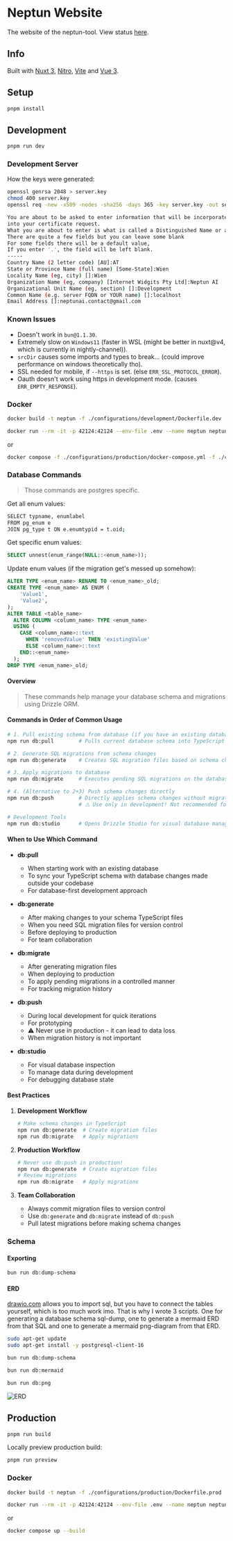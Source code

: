 # Neptun Website

The website of the neptun-tool. View status [here](https://pfn4gnjb.status.cron-job.org).

## Info

Built with [Nuxt 3](https://nuxt.com/docs/getting-started/introduction), [Nitro](https://nitro.unjs.io), [Vite](https://vitejs.dev) and [Vue 3](https://vuejs.org).

## Setup

```bash
pnpm install
```

## Development

```bash
pnpm run dev
```

### Development Server

How the keys were generated:

```bash
openssl genrsa 2048 > server.key
chmod 400 server.key
openssl req -new -x509 -nodes -sha256 -days 365 -key server.key -out server.crt
```

```bash
You are about to be asked to enter information that will be incorporated
into your certificate request.
What you are about to enter is what is called a Distinguished Name or a DN.
There are quite a few fields but you can leave some blank
For some fields there will be a default value,
If you enter '.', the field will be left blank.
-----
Country Name (2 letter code) [AU]:AT
State or Province Name (full name) [Some-State]:Wien
Locality Name (eg, city) []:Wien
Organization Name (eg, company) [Internet Widgits Pty Ltd]:Neptun AI
Organizational Unit Name (eg, section) []:Development
Common Name (e.g. server FQDN or YOUR name) []:localhost
Email Address []:neptunai.contact@gmail.com
```

### Known Issues

- Doesn't work in `bun@1.1.30`.
- Extremely slow on `Windows11` (faster in WSL (might be better in nuxt@v4, which is currently in nightly-channel)).
- `srcDir` causes some imports and types to break... (could improve performance on windows theoretically tho).
- SSL needed for mobile, if `--https` is set. (else `ERR_SSL_PROTOCOL_ERROR`).
- Oauth doesn't work using https in development mode. (causes `ERR_EMPTY_RESPONSE`).

### Docker

```bash
docker build -t neptun -f ./configurations/development/Dockerfile.dev .
```

```bash
docker run --rm -it -p 42124:42124 --env-file .env --name neptun neptun
```

or

```bash
docker compose -f ./configurations/production/docker-compose.yml -f ./configurations/development/docker-compose.yml up --build
```

### Database Commands

> Those commands are postgres specific.

Get all enum values:

```bash
SELECT typname, enumlabel
FROM pg_enum e
JOIN pg_type t ON e.enumtypid = t.oid;
```

Get specific enum values:

```sql
SELECT unnest(enum_range(NULL::<enum_name>));
```

Update enum values (if the migration get's messed up somehow):

```sql
ALTER TYPE <enum_name> RENAME TO <enum_name>_old;
CREATE TYPE <enum_name> AS ENUM (
    'Value1',
    'Value2',
);
ALTER TABLE <table_name>
  ALTER COLUMN <column_name> TYPE <enum_name>
  USING (
    CASE <column_name>::text
      WHEN 'removedValue' THEN 'existingValue'
      ELSE <column_name>::text
    END::<enum_name>
  );
DROP TYPE <enum_name>_old;
```

#### Overview

> These commands help manage your database schema and migrations using Drizzle ORM.

#### Commands in Order of Common Usage

```bash
# 1. Pull existing schema from database (if you have an existing database)
npm run db:pull        # Pulls current database schema into TypeScript files

# 2. Generate SQL migrations from schema changes
npm run db:generate    # Creates SQL migration files based on schema changes

# 3. Apply migrations to database
npm run db:migrate     # Executes pending SQL migrations on the database

# 4. (Alternative to 2+3) Push schema changes directly
npm run db:push        # Directly applies schema changes without migration files
                       # ⚠️ Use only in development! Not recommended for production

# Development Tools
npm run db:studio      # Opens Drizzle Studio for visual database management
```

#### When to Use Which Command

- **db:pull**

  - When starting work with an existing database
  - To sync your TypeScript schema with database changes made outside your codebase
  - For database-first development approach

- **db:generate**

  - After making changes to your schema TypeScript files
  - When you need SQL migration files for version control
  - Before deploying to production
  - For team collaboration

- **db:migrate**

  - After generating migration files
  - When deploying to production
  - To apply pending migrations in a controlled manner
  - For tracking migration history

- **db:push**

  - During local development for quick iterations
  - For prototyping
  - ⚠️ Never use in production - it can lead to data loss
  - When migration history is not important

- **db:studio**
  - For visual database inspection
  - To manage data during development
  - For debugging database state

#### Best Practices

1. **Development Workflow**

   ```bash
   # Make schema changes in TypeScript
   npm run db:generate  # Create migration files
   npm run db:migrate   # Apply migrations
   ```

2. **Production Workflow**

   ```bash
   # Never use db:push in production!
   npm run db:generate  # Create migration files
   # Review migrations
   npm run db:migrate   # Apply migrations
   ```

3. **Team Collaboration**
   - Always commit migration files to version control
   - Use `db:generate` and `db:migrate` instead of `db:push`
   - Pull latest migrations before making schema changes

### Schema

#### Exporting

```bash
bun run db:dump-schema
```

#### ERD

[drawio.com](https://www.drawio.com/blog/diagrams-from-code) allows you to import sql, but you have to connect the tables yourself, which is too much work imo.
That is why I wrote 3 scripts. One for generating a database schema sql-dump, one to generate a mermaid ERD from that SQL and one to generate a mermaid png-diagram from that ERD.

```bash
sudo apt-get update
sudo apt-get install -y postgresql-client-16
```

```bash
bun run db:dump-schema
```

```bash
bun run db:mermaid
```

```bash
bun run db:png
```

![ERD](backup/schema/2024-12-09T18-48-00-180Z.png)

## Production

```bash
pnpm run build
```

Locally preview production build:

```bash
pnpm run preview
```

### Docker

```bash
docker build -t neptun -f ./configurations/production/Dockerfile.prod .
```

```bash
docker run --rm -it -p 42124:42124 --env-file .env --name neptun neptun
```

or

```bash
docker compose up --build
```
